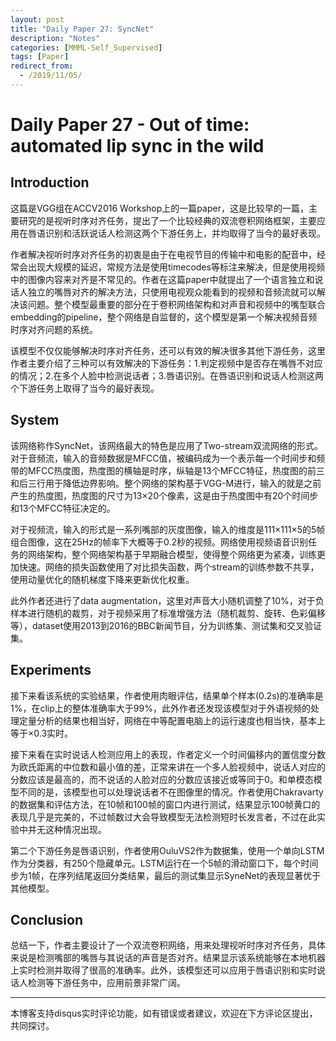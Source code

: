 ```yaml
---
layout: post
title: "Daily Paper 27: SyncNet"
description: "Notes"
categories: [MMML-Self_Supervised]
tags: [Paper]
redirect_from:
  - /2019/11/05/
---
```


# Daily Paper 27 - Out of time: automated lip sync in the wild  

## Introduction  

这篇是VGG组在ACCV2016 Workshop上的一篇paper，这是比较早的一篇，主要研究的是视听时序对齐任务，提出了一个比较经典的双流卷积网络框架，主要应用在唇语识别和活跃说话人检测这两个下游任务上，并均取得了当今的最好表现。  

作者解决视听时序对齐任务的初衷是由于在电视节目的传输中和电影的配音中，经常会出现大规模的延迟，常规方法是使用timecodes等标注来解决，但是使用视频中的图像内容来对齐是不常见的。作者在这篇paper中就提出了一个语言独立和说话人独立的嘴唇对齐的解决方法，只使用电视观众能看到的视频和音频流就可以解决该问题。整个模型最重要的部分在于卷积网络架构和对声音和视频中的嘴型联合embedding的pipeline，整个网络是自监督的，这个模型是第一个解决视频音频时序对齐问题的系统。  

该模型不仅仅能够解决时序对齐任务，还可以有效的解决很多其他下游任务，这里作者主要介绍了三种可以有效解决的下游任务：1.判定视频中是否存在嘴唇不对应的情况；2.在多个人脸中检测说话者；3.唇语识别。在唇语识别和说话人检测这两个下游任务上取得了当今的最好表现。  

## System  

该网络称作SyncNet，该网络最大的特色是应用了Two-stream双流网络的形式。对于音频流，输入的音频数据是MFCC值，被编码成为一个表示每一个时间步和频带的MFCC热度图，热度图的横轴是时序，纵轴是13个MFCC特征，热度图的前三和后三行用于降低边界影响。整个网络的架构基于VGG-M进行，输入的就是之前产生的热度图，热度图的尺寸为13×20个像素，这是由于热度图中有20个时间步和13个MFCC特征决定的。  

对于视频流，输入的形式是一系列嘴部的灰度图像，输入的维度是111×111×5的5帧组合图像，这在25Hz的帧率下大概等于0.2秒的视频。网络使用视频语音识别任务的网络架构，整个网络架构基于早期融合模型，使得整个网络更为紧凑，训练更加快速。网络的损失函数使用了对比损失函数，两个stream的训练参数不共享，使用动量优化的随机梯度下降来更新优化权重。  

此外作者还进行了data augmentation，这里对声音大小随机调整了10%，对于负样本进行随机的裁剪，对于视频采用了标准增强方法（随机裁剪、旋转、色彩偏移等），dataset使用2013到2016的BBC新闻节目，分为训练集、测试集和交叉验证集。  

## Experiments  

接下来看该系统的实验结果，作者使用肉眼评估，结果单个样本(0.2s)的准确率是1%，在clip上的整体准确率大于99%，此外作者还发现该模型对于外语视频的处理定量分析的结果也相当好，网络在中等配置电脑上的运行速度也相当快，基本上等于×0.3实时。  

接下来看在实时说话人检测应用上的表现，作者定义一个时间偏移内的置信度分数为欧氏距离的中位数和最小值的差，正常来讲在一个多人脸视频中，说话人对应的分数应该是最高的，而不说话的人脸对应的分数应该接近或等同于0。和单模态模型不同的是，该模型也可以处理说话者不在图像里的情况。作者使用Chakravarty的数据集和评估方法，在10帧和100帧的窗口内进行测试，结果显示100帧黄口的表现几乎是完美的，不过帧数过大会导致模型无法检测短时长发言者，不过在此实验中并无这种情况出现。  

第二个下游任务是唇语识别，作者使用OuluVS2作为数据集，使用一个单向LSTM作为分类器，有250个隐藏单元。LSTM运行在一个5帧的滑动窗口下，每个时间步为1帧，在序列结尾返回分类结果，最后的测试集显示SyneNet的表现显著优于其他模型。  

## Conclusion  

总结一下，作者主要设计了一个双流卷积网络，用来处理视听时序对齐任务，具体来说是检测嘴部的嘴唇与其说话的声音是否对齐。结果显示该系统能够在本地机器上实时检测并取得了很高的准确率。此外，该模型还可以应用于唇语识别和实时说话人检测等下游任务中，应用前景非常广阔。  

---
本博客支持disqus实时评论功能，如有错误或者建议，欢迎在下方评论区提出，共同探讨。  
